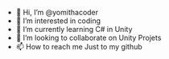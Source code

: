- 👋 Hi, I’m @yomithacoder
- 👀 I’m interested in coding
- 🌱 I’m currently learning C# in Unity
- 💞️ I’m looking to collaborate on Unity Projets
- 📫 How to reach me Just to my github

<!---
yomithacoder/yomithacoder is a ✨ special ✨ repository because its `README.md` (this file) appears on your GitHub profile.
You can click the Preview link to take a look at your changes.
--->
